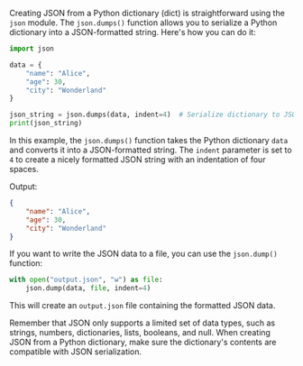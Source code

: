 Creating JSON from a Python dictionary (dict) is straightforward using the `json` module. The `json.dumps()` function allows you to serialize a Python dictionary into a JSON-formatted string. Here's how you can do it:

```python
import json

data = {
    "name": "Alice",
    "age": 30,
    "city": "Wonderland"
}

json_string = json.dumps(data, indent=4)  # Serialize dictionary to JSON
print(json_string)
```

In this example, the `json.dumps()` function takes the Python dictionary `data` and converts it into a JSON-formatted string. The `indent` parameter is set to `4` to create a nicely formatted JSON string with an indentation of four spaces.

Output:
```json
{
    "name": "Alice",
    "age": 30,
    "city": "Wonderland"
}
```

If you want to write the JSON data to a file, you can use the `json.dump()` function:

```python
with open("output.json", "w") as file:
    json.dump(data, file, indent=4)
```

This will create an `output.json` file containing the formatted JSON data.

Remember that JSON only supports a limited set of data types, such as strings, numbers, dictionaries, lists, booleans, and null. When creating JSON from a Python dictionary, make sure the dictionary's contents are compatible with JSON serialization.
